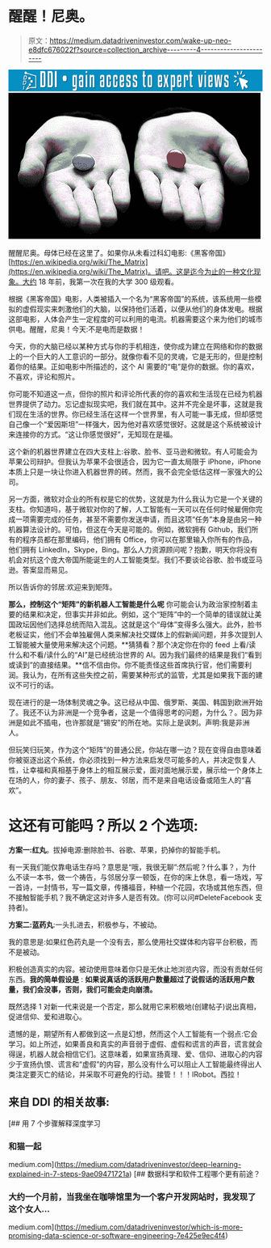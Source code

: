 # 醒醒！尼奥。

> 原文：<https://medium.datadriveninvestor.com/wake-up-neo-e8dfc676022f?source=collection_archive---------4----------------------->

[![](img/1e7bec8becfff8256dd1dbcd356172a8.png)](http://www.track.datadriveninvestor.com/1B9E)![](img/7f064e3396c397602215a197f5dee129.png)

醒醒尼奥。母体已经在这里了。如果你从未看过科幻电影:《黑客帝国》[https://en.wikipedia.org/wiki/The_Matrix](https://en.wikipedia.org/wiki/The_Matrix)。请吧。这是迄今为止的一种文化现象。大约 18 年前，我第一次在我的大学 300 级观看。

根据《黑客帝国》电影，人类被插入一个名为“黑客帝国”的系统，该系统用一些模拟的虚假现实来刺激他们的大脑，以保持他们活着，以便从他们的身体发电。根据这部电影，人体会产生一定程度的可以利用的电流。机器需要这个来为他们的城市供电。醒醒，尼奥！今天:不是电而是数据！

今天，你的大脑已经以某种方式与你的手机相连，使你成为建立在网络和你的数据上的一个巨大的人工意识的一部分。就像你看不见的灵魂，它是无形的，但是控制着你的结果。正如电影中所描述的，这个 AI 需要的“电”是你的数据。你的喜欢，不喜欢，评论和照片。

你可能不知道这一点，但你的照片和评论所代表的你的喜欢和生活现在已经为机器世界提供了动力。忘记虚拟现实吧，我们就在其中。这并不完全是坏事，这就是我们现在生活的世界。你已经生活在这样一个世界里，有人可能一事无成，但却感觉自己像一个“爱因斯坦”一样强大，因为他对喜欢感觉很好。这就是这个系统被设计来连接你的方式。“这让你感觉很好”，无知现在是福。

这个新的机器世界建立在四大支柱上:谷歌、脸书、亚马逊和微软。有人可能会为苹果公司辩护。但我认为苹果不会很适合，因为它一直太局限于 iPhone，iPhone 本质上只是一块让你进入机器世界的砖。然而，我不会完全低估这样一家强大的公司。

另一方面，微软对企业的所有权是它的优势，这就是为什么我认为它是一个关键的支柱。你知道吗，基于微软对你的了解，人工智能有一天可以在任何时候雇佣你完成一项需要完成的任务，甚至不需要你发送申请，而且这项“任务”本身是由另一种机器算法设计的。可怕，但这在今天是可能的。例如，微软拥有 Github，我们所有的程序员都在那里编码，他们拥有 Office，你可以在那里输入你所有的作品，他们拥有 LinkedIn，Skype，Bing。那么人力资源顾问呢？抱歉，明天你将没有机会对抗这个庞大帝国所能诞生的人工智能类型。我们不要谈论谷歌、脸书或亚马逊。答案显而易见。

所以告诉你的邻居:欢迎来到矩阵。

**那么，控制这个“矩阵”的新机器人工智能是什么呢**
你可能会认为政治家控制着主要的结果和决定，但事实并非如此。例如，这个“矩阵”中的一个简单的错误就让美国政坛因他们选择总统而陷入混乱。这就是这个“母体”变得多么强大。此外，脸书老板证实，他们不会单独雇佣人类来解决社交媒体上的假新闻问题，并多次提到人工智能被大量使用来解决这个问题。**猜猜看？那个决定你在你的 feed 上看/读什么和不看/读什么的“AI”是已经统治世界的 AI。因为我们最终的结果是我们“看到或读到”的直接结果。**信不信由你。你不能责怪这些首席执行官，他们需要利润。我认为，在所有这些失控之前，需要某种形式的监管，尤其是如果我下面的建议不可行的话。

现在进行的是一场体制灵魂之争。这已经从中国、俄罗斯、美国、韩国到欧洲开始了。我还不认为非洲是一个竞争者，这是一个值得思考的问题，为什么？。因为非洲是如此不插电，也许那就是“锡安”的所在地。实际上是讽刺。声明:我是非洲人。

但玩笑归玩笑，作为这个“矩阵”的普通公民，你站在哪一边？现在变得自由意味着你被驱逐出这个系统，你必须找到一种方法来启发尽可能多的人，并决定恢复人性，让幸福和真相基于身体上的相互展示爱，面对面地展示爱，展示给一个身体上在场的人，你的妻子、孩子、朋友、邻居，而不是来自电话设备或陌生人的“喜欢”。

# 这还有可能吗？所以 2 个选项:

**方案一:红丸**。拔掉电源:删除脸书、谷歌、苹果，扔掉你的智能手机。

有一天我们能仅靠电话生存吗？意思是“哦，我很无聊”:然后呢？什么事？，为什么不读一本书，做一个祷告，与邻居分享一顿饭，在你的床上休息，看一场戏，写一首诗，一封情书，写一篇文章，传播福音，种植一个花园，农场或其他东西，但不接触智能手机？我不确定这对许多人是否有效。(你可以问#DeleteFacebook 支持者)。

**方案二:蓝药丸**:一头扎进去，积极参与，不被动。

我的意思是:如果红色药丸是一个没有去，那么使用社交媒体和内容平台积极，而不是被动。

积极创造真实的内容。被动使用意味着你只是无休止地浏览内容，而没有贡献任何东西。**我的简单假设是** : **如果说真话的活跃用户数量超过了说假话的活跃用户数量，我们会没事，否则，我们可能会走向崩溃。**

既然选择 1 对新一代来说是一个否定，那么就用它来积极地(创建帖子)说出真相，促进信仰、爱和进取心。

遗憾的是，期望所有人都做到这一点是幻想，然而这个人工智能有一个弱点:它会学习。如上所述，如果善良和真实的声音弱于虚假、虚假和谎言的声音，谎言就会得逞，机器人就会相信它们。这意味着，如果宣扬真理、爱、信仰、进取心的内容少于宣扬仇恨、谎言和“虚假”的内容，那么没有什么可以阻止人工智能最终得出人类注定要灭亡的结论，并采取不可避免的行动。接管！！！IRobot。西拉！

## 来自 DDI 的相关故事:

[](https://medium.com/datadriveninvestor/deep-learning-explained-in-7-steps-9ae09471721a) [## 用 7 个步骤解释深度学习

### 和猫一起

medium.com](https://medium.com/datadriveninvestor/deep-learning-explained-in-7-steps-9ae09471721a) [](https://medium.com/datadriveninvestor/which-is-more-promising-data-science-or-software-engineering-7e425e9ec4f4) [## 数据科学和软件工程哪个更有前途？

### 大约一个月前，当我坐在咖啡馆里为一个客户开发网站时，我发现了这个女人…

medium.com](https://medium.com/datadriveninvestor/which-is-more-promising-data-science-or-software-engineering-7e425e9ec4f4)